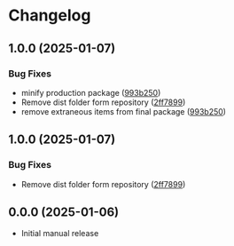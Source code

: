 # Changelog

## 1.0.0 (2025-01-07)


### Bug Fixes

* minify production package ([993b250](https://github.com/GordonSmith/vscode-wit/commit/993b250d650b458bb19f49d106e0e236b586fa5e))
* Remove dist folder form repository ([2ff7899](https://github.com/GordonSmith/vscode-wit/commit/2ff78991a7d3c94b42d28af1f3c8783778f573dd))
* remove extraneous items from final package ([993b250](https://github.com/GordonSmith/vscode-wit/commit/993b250d650b458bb19f49d106e0e236b586fa5e))

## 1.0.0 (2025-01-07)


### Bug Fixes

* Remove dist folder form repository ([2ff7899](https://github.com/GordonSmith/vscode-wit/commit/2ff78991a7d3c94b42d28af1f3c8783778f573dd))

## 0.0.0 (2025-01-06)

* Initial manual release
